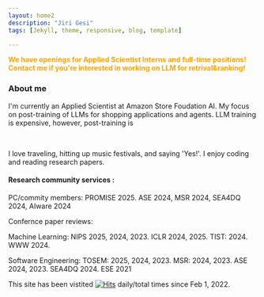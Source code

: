 ```yaml
---
layout: home2
description: "Jiri Gesi"
tags: [Jekyll, theme, responsive, blog, template]

---
```


<span style="color: orange;">**We have openings for Applied Scientist Interns and full-time positions! Contact me if you're interested in working on LLM for retrival&ranking!**</span>

### About me 

I'm currently an Applied Scientist at Amazon Store Foudation AI. My focus on post-training of LLMs for shopping applications and agents. LLM training is expensive, however, post-training is 

<br />

I love traveling, hitting up music festivals, and saying 'Yes!'. I enjoy coding and reading research papers.




#### Research community services :
PC/commity members: 
PROMISE 2025. ASE 2024, MSR 2024, SEA4DQ 2024, AIware 2024


Confernce paper reviews: 

Machine Learning: 
NIPS 2025, 2024, 2023. ICLR 2024, 2025. TIST: 2024. WWW 2024. 

Software Engineering: 
TOSEM: 2025, 2024, 2023. MSR: 2024, 2023. ASE 2024, 2023. SEA4DQ 2024. ESE 2021



This site has been vistited 
[![Hits](https://hits.seeyoufarm.com/api/count/incr/badge.svg?url=https%3A%2F%2Fjirigesi.github.io&count_bg=%2379C83D&title_bg=%23555555&icon=&icon_color=%23E7E7E7&title=&edge_flat=false)](https://hits.seeyoufarm.com)
daily/total times since Feb 1, 2022. 
